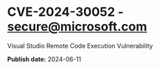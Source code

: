 # CVE-2024-30052 - secure@microsoft.com

Visual Studio Remote Code Execution Vulnerability

**Publish date:** 2024-06-11
